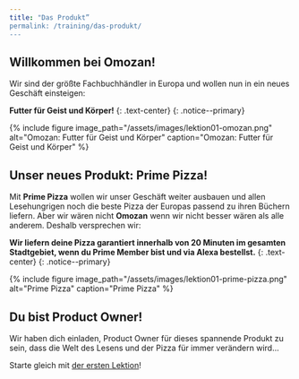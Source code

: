 ```yaml
---
title: "Das Produkt”
permalink: /training/das-produkt/
---
```


## Willkommen bei Omozan!

Wir sind der größte Fachbuchhändler in Europa und wollen nun in ein neues Geschäft einsteigen:

**Futter für Geist und Körper!**
{: .text-center}
{: .notice--primary}

{% include figure image_path="/assets/images/lektion01-omozan.png" alt="Omozan: Futter für Geist und Körper" caption="Omozan: Futter für Geist und Körper" %}

## Unser neues Produkt: Prime Pizza!

Mit **Prime Pizza** wollen wir unser Geschäft weiter ausbauen und allen Lesehungrigen noch die beste Pizza der Europas passend zu ihren Büchern liefern.
Aber wir wären nicht **Omozan** wenn wir nicht besser wären als alle anderem.
Deshalb versprechen wir:

**Wir liefern deine Pizza garantiert innerhalb von 20 Minuten im gesamten Stadtgebiet, wenn du Prime Member bist und via Alexa bestellst.**
{: .text-center}
{: .notice--primary}

{% include figure image_path="/assets/images/lektion01-prime-pizza.png" alt="Prime Pizza" caption="Prime Pizza" %}

## Du bist Product Owner!

Wir haben dich einladen, Product Owner für dieses spannende Produkt zu sein, dass die Welt des Lesens und der Pizza für immer verändern wird…

Starte gleich mit [der ersten Lektion][1]!

[1]:	https://www.oncampus.de/course/weiterbildung/moocs/apomooc?chapter=2&selected_week=5
